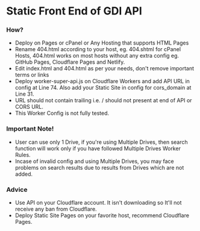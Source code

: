 # Static Front End of GDI API

### How?

* Deploy on Pages or cPanel or Any Hosting that supports HTML Pages
* Rename 404.html according to your host, eg. 404.shtml for cPanel Hosts, 404.html works on most hosts without any extra config eg. GitHub Pages, Cloudflare Pages and Netlify.
* Edit index.html and 404.html as per your needs, don't remove important terms or links
* Deploy worker-super-api.js on Cloudflare Workers and add API URL in config at Line 74. Also add your Static Site in config for cors_domain at Line 31.
* URL should not contain trailing i.e. / should not present at end of API or CORS URL.
* This Worker Config is not fully tested.

### Important Note!

* User can use only 1 Drive, if you're using Multiple Drives, then search function will work only if you have followed Multiple Drives Worker Rules.
* Incase of invalid config and using Multiple Drives, you may face problems on search results due to results from Drives which are not added.

### Advice

* Use API on your Cloudflare account. It isn't downloading so It'll not receive any ban from Cloudflare.
* Deploy Static Site Pages on your favorite host, recommend Cloudflare Pages.
